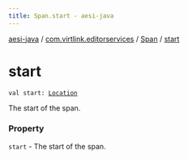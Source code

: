 ```yaml
---
title: Span.start - aesi-java
---
```


[aesi-java](../../index.html) / [com.virtlink.editorservices](../index.html) / [Span](index.html) / [start](.)

# start

`val start: `[`Location`](../-location/index.html)

The start of the span.

### Property

`start` - The start of the span.